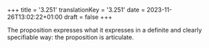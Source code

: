 +++
title = '3.251'
translationKey = '3.251'
date = 2023-11-26T13:02:22+01:00
draft = false
+++

The proposition expresses what it expresses in a definite and clearly specifiable way: the proposition is articulate.
